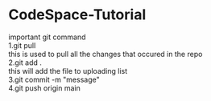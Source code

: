 # CodeSpace-Tutorial
important git command<br>
  1.git pull<br>
    this is used to pull all the changes that occured in the repo<br>
  2.git add .<br>
    this will add the file to uploading list<br>
  3.git commit -m "message"<br>
  4.git push origin main
  
